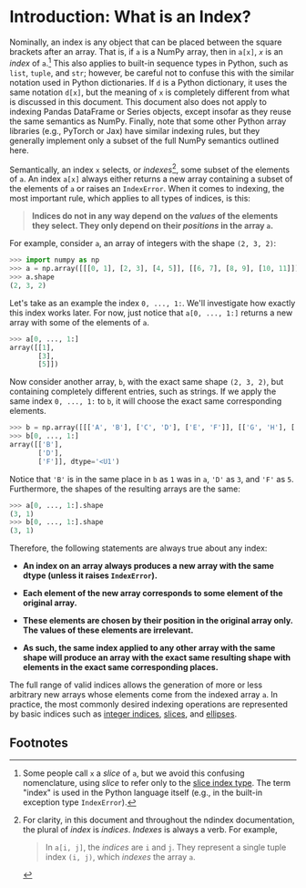 # Introduction: What is an Index?

Nominally, an index is any object that can be placed between the square
brackets after an array. That is, if `a` is a NumPy array, then in `a[x]`,
*`x`* is an *index* of `a`.[^index-vs-slice-footnote] This also applies to
built-in sequence types in Python, such as `list`, `tuple`, and `str`;
however, be careful not to confuse this with the similar notation used in
Python dictionaries. If `d` is a Python dictionary, it uses the same notation
`d[x]`, but the meaning of `x` is completely different from what is discussed
in this document. This document also does not apply to indexing Pandas
DataFrame or Series objects, except insofar as they reuse the same semantics
as NumPy. Finally, note that some other Python array libraries (e.g., PyTorch
or Jax) have similar indexing rules, but they generally implement only a
subset of the full NumPy semantics outlined here.

[^index-vs-slice-footnote]: Some people call `x` a *slice* of `a`, but we
    avoid this confusing nomenclature, using *slice* to refer only to the
    [slice index type](slices.md). The term "index" is used in the Python
    language itself (e.g., in the built-in exception type `IndexError`).

Semantically, an index `x` selects, or *indexes*[^indexes-footnote], some
subset of the elements of `a`. An index `a[x]` always either returns a new
array containing a subset of the elements of `a` or raises an `IndexError`.
When it comes to indexing, the most important rule, which applies to all types
of indices, is this:

[^indexes-footnote]: For clarity, in this document and throughout the ndindex
    documentation, the plural of *index* is *indices*. *Indexes* is always a
    verb. For example,

    > In `a[i, j]`, the *indices* are `i` and `j`. They represent a single
      tuple index `(i, j)`, which *indexes* the array `a`.

> **Indices do not in any way depend on the *values* of the elements they
  select. They only depend on their *positions* in the array `a`.**

For example, consider `a`, an array of integers with the shape `(2, 3, 2)`:

```py
>>> import numpy as np
>>> a = np.array([[[0, 1], [2, 3], [4, 5]], [[6, 7], [8, 9], [10, 11]]])
>>> a.shape
(2, 3, 2)
```

Let's take as an example the index `0, ..., 1:`. We'll investigate how
exactly this index works later. For now, just notice that `a[0, ..., 1:]`
returns a new array with some of the elements of `a`.

```py
>>> a[0, ..., 1:]
array([[1],
       [3],
       [5]])
```

Now consider another array, `b`, with the exact same shape `(2, 3, 2)`, but
containing completely different entries, such as strings. If we apply the same
index `0, ..., 1:` to `b`, it will choose the exact same corresponding
elements.

```py
>>> b = np.array([[['A', 'B'], ['C', 'D'], ['E', 'F']], [['G', 'H'], ['I', 'J'], ['K', 'L']]])
>>> b[0, ..., 1:]
array([['B'],
       ['D'],
       ['F']], dtype='<U1')
```

Notice that `'B'` is in the same place in `b` as `1` was in `a`, `'D'` as `3`,
and `'F'` as `5`. Furthermore, the shapes of the resulting arrays are the
same:

```py
>>> a[0, ..., 1:].shape
(3, 1)
>>> b[0, ..., 1:].shape
(3, 1)
```

Therefore, the following statements are always true about any index:

- **An index on an array always produces a new array with the same dtype (unless
  it raises `IndexError`).**

- **Each element of the new array corresponds to some element of the original
  array.**

- **These elements are chosen by their position in the original array only.
  The values of these elements are irrelevant.**

- **As such, the same index applied to any other array with the same shape will
  produce an array with the exact same resulting shape with elements in the
  exact same corresponding places.**

The full range of valid indices allows the generation of more or less
arbitrary new arrays whose elements come from the indexed array `a`. In
practice, the most commonly desired indexing operations are represented by
basic indices such as [integer indices](integer-indices.md),
[slices](slices.md), and [ellipses](multidimensional-indices/ellipses.md).

## Footnotes
